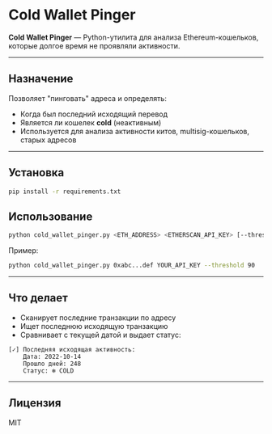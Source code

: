 # Cold Wallet Pinger

**Cold Wallet Pinger** — Python-утилита для анализа Ethereum-кошельков, которые долгое время не проявляли активности.

---

## Назначение

Позволяет "пинговать" адреса и определять:
- Когда был последний исходящий перевод
- Является ли кошелек **cold** (неактивным)
- Используется для анализа активности китов, multisig-кошельков, старых адресов

---

## Установка

```bash
pip install -r requirements.txt
```

## Использование

```bash
python cold_wallet_pinger.py <ETH_ADDRESS> <ETHERSCAN_API_KEY> [--threshold N]
```

Пример:

```bash
python cold_wallet_pinger.py 0xabc...def YOUR_API_KEY --threshold 90
```

---

## Что делает

- Сканирует последние транзакции по адресу
- Ищет последнюю исходящую транзакцию
- Сравнивает с текущей датой и выдает статус:

```
[✓] Последняя исходящая активность:
    Дата: 2022-10-14
    Прошло дней: 248
    Статус: ❄️ COLD
```

---

## Лицензия

MIT
